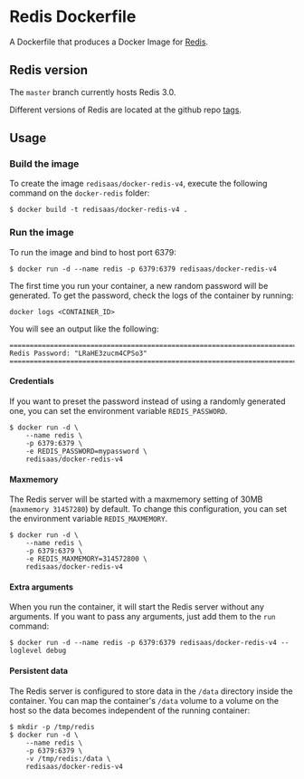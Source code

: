 # Redis Dockerfile

A Dockerfile that produces a Docker Image for [Redis](http://redis.io/).

## Redis version

The `master` branch currently hosts Redis 3.0.

Different versions of Redis are located at the github repo [tags](https://github.infra.hana.ondemand.com/cloudfoundry/docker-redis/tags).

## Usage

### Build the image

To create the image `redisaas/docker-redis-v4`, execute the following command on the `docker-redis` folder:

```
$ docker build -t redisaas/docker-redis-v4 .
```

### Run the image

To run the image and bind to host port 6379:

```
$ docker run -d --name redis -p 6379:6379 redisaas/docker-redis-v4
```

The first time you run your container, a new random password will be generated. To get the password,
check the logs of the container by running:

```
docker logs <CONTAINER_ID>
```

You will see an output like the following:

```
========================================================================
Redis Password: "LRaHE3zucm4CPSo3"
========================================================================
```

#### Credentials

If you want to preset the password instead of using a randomly generated one, you can set the environment variable `REDIS_PASSWORD`.

```
$ docker run -d \
    --name redis \
    -p 6379:6379 \
    -e REDIS_PASSWORD=mypassword \
    redisaas/docker-redis-v4
```

#### Maxmemory

The Redis server will be started with a maxmemory setting of 30MB (`maxmemory 31457280`) by default. To change this configuration, you can set the environment variable `REDIS_MAXMEMORY`.

```
$ docker run -d \
    --name redis \
    -p 6379:6379 \
    -e REDIS_MAXMEMORY=314572800 \
    redisaas/docker-redis-v4
```

#### Extra arguments

When you run the container, it will start the Redis server without any arguments. If you want to pass any arguments,
just add them to the `run` command:

```
$ docker run -d --name redis -p 6379:6379 redisaas/docker-redis-v4 --loglevel debug
```

#### Persistent data

The Redis server is configured to store data in the `/data` directory inside the container. You can map the
container's `/data` volume to a volume on the host so the data becomes independent of the running container:

```
$ mkdir -p /tmp/redis
$ docker run -d \
    --name redis \
    -p 6379:6379 \
    -v /tmp/redis:/data \
    redisaas/docker-redis-v4
```
